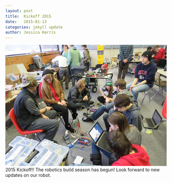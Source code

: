 ```yaml
---
layout: post
title:  Kickoff 2015
date:   2015-01-13
categories: jekyll update
author: Jessica Harris
---
```

![](/images/Robotics1.jpg)
2015 Kickoff!!
The robotics build season has begun! Look forward to new updates on our robot.
